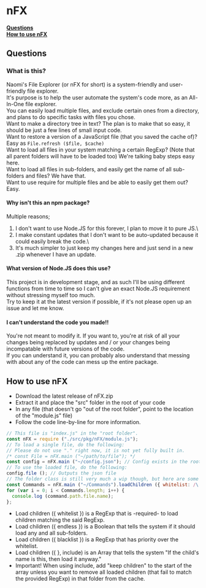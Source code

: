 # nFX
**[Questions](https://github.com/NaomixNemo/nFX/tree/alpha#questions)\
[How to use nFX](https://github.com/NaomixNemo/nFX/blob/alpha/README.md#how-to-use-nfx)**

## Questions
### What is this?
Naomi's File Explorer (or nFX for short) is a system-friendly and user-friendly file explorer.\
It's purpose is to help the user automate the system's code more, as an All-In-One file explorer.\
You can easily load multiple files, and exclude certain ones from a directory, and plans to do specific tasks with files you chose.\
Want to make a directory tree in text? The plan is to make that so easy, it should be just a few lines of small input code.\
Want to restore a version of a JavaScript file (that you saved the cache of)? Easy as `File.refresh ($file, $cache)`\
Want to load all files in your system matching a certain RegExp? (Note that all parent folders will have to be loaded too) We're talking baby steps easy here.\
Want to load all files in sub-folders, and easily get the name of all sub-folders and files? We have that.\
Want to use require for multiple files and be able to easily get them out? Easy.

#### Why isn't this an npm package?
Multiple reasons;
1. I don't want to use Node.JS for this forever, I plan to move it to pure JS.\
2. I make constant updates that I don't want to be auto-updated because it could easily break the code.\
3. It's much simpler to just keep my changes here and just send in a new .zip whenever I have an update.

#### What version of Node.JS does this use?
This project is in development stage, and as such I'll be using different functions from time to time so I can't give an exact Node.JS requirement without stressing myself too much.\
Try to keep it at the latest version if possible, if it's not please open up an issue and let me know.

#### I can't understand the code you made!!
You're not meant to modify it. If you want to, you're at risk of all your changes being replaced by updates and / or your changes being incompatable with future versions of the code.\
If you can understand it, you can probably also understand that messing with about any of the code can mess up the entire package.

## How to use nFX
- Download the latest release of nFX.zip
- Extract it and place the "src" folder in the root of your code
- In any file (that doesn't go "out of the root folder", point to the location of the "module.js" file)
- Follow the code line-by-line for more information.
```js
// This file is "index.js" in the "root folder".
const nFX = require ("./src/pkg/nFX/module.js");
// To load a single file, do the following:
// Please do not use "." right now, it is not yet fully built in.
/* const File = nFX.main ("~/path/to/file"); */
const config = nFX.main ("~/config.json"); // Config exists in the root folder as "config.json"
// To use the loaded file, do the following:
config.file (); // Outputs the json file
// The folder class is still very much a wip though, but here are some examples
const Commands = nFX.main ("~/Commands").loadChildren ({ whitelist: /\.js$/, endless: true });
for (var i = 0; i < Commands.length; i++) {
  console.log (command.path.file.name);
};
```
- Load children ({ whitelist }) is a RegExp that is -required- to load children matching the said RegExp.
- Load children ({ endless }) is a Boolean that tells the system if it should load any and all sub-folders.
- Load children ({ blacklist }) is a RegExp that has priority over the whitelist.
- Load children ({ }, include) is an Array that tells the system "If the child's name is this, then load it anyway."
- Important! When using include, add "keep children" to the start of the array unless you want to remove all loaded children (that fail to match the provided RegExp) in that folder from the cache.
